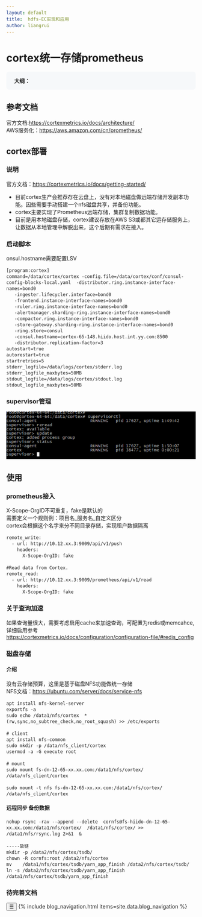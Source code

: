 ```yaml
---
layout: default
title:  hdfs-EC实现和应用
author: liangrui
---
```

# cortex统一存储prometheus

<div class="outline" style="background:#f6f8fa;padding:1em 1.5em 1em 1.5em;margin-bottom:2em;border-radius:8px;">
  <strong>大纲：</strong>
  <ul id="outline-list" style="margin:0;padding-left:1.2em;"></ul>
</div>


## 参考文档
官方文档:https://cortexmetrics.io/docs/architecture/  
AWS服务化：https://aws.amazon.com/cn/prometheus/  

## cortex部署
### 说明
 官方文档：https://cortexmetrics.io/docs/getting-started/  
  - 目前cortex生产会推荐存在云盘上，没有对本地磁盘做远端存储开发副本功能。因些需要手动搭建一个nfs磁盘共享，并备份功能。
 - cortex主要实现了Prometheus远端存储，集群复制数据功能。
 - 目前是用本地磁盘存储，cortex建议存放在AWS S3或都其它运存储服务上，让数据从本地管理中解脱出来，这个后期有需求在接入。

 ### 启动脚本
 onsul.hostname需要配置LSV  
 ```
 [program:cortex]
command=/data/cortex/cortex -config.file=/data/cortex/conf/consul-config-blocks-local.yaml  -distributor.ring.instance-interface-names=bond0 
    -ingester.lifecycler.interface=bond0 
    -frontend.instance-interface-names=bond0 
    -ruler.ring.instance-interface-names=bond0 
    -alertmanager.sharding-ring.instance-interface-names=bond0 
    -compactor.ring.instance-interface-names=bond0 
    -store-gateway.sharding-ring.instance-interface-names=bond0
    -ring.store=consul 
    -consul.hostname=cortex-65-148.hiido.host.int.yy.com:8500 
    -distributor.replication-factor=3     
autostart=true
autorestart=true
startretries=5
stderr_logfile=/data/logs/cortex/stderr.log
stderr_logfile_maxbytes=50MB
stdout_logfile=/data/logs/cortex/stdout.log
stdout_logfile_maxbytes=50MB
 ```
### supervisor管理
 ![alt text](../../../image/ops/01.png)

## 使用
### prometheus接入

X-Scope-OrgID不可重复，fake是默认的  
需要定义一个规则例：项目名_服务名_自定义区分  
cortex会根据这个名字来分不同目录存储，实现租户数据隔离  

```
remote_write:
  - url: http://10.12.xx.3:9009/api/v1/push
    headers:
      X-Scope-OrgID: fake

#Read data from Cortex.
remote_read:
  - url: http://10.12.xx.3:9009/prometheus/api/v1/read
    headers:
      X-Scope-OrgID: fake
```
### 关于查询加速
如果查询量很大，需要考虑启用cache来加速查询，可配置为redis或memcahce,详细启用参考  
https://cortexmetrics.io/docs/configuration/configuration-file/#redis_config

### 磁盘存储
#### 介绍
 没有云存储预算，这里是基于磁盘NFS功能做统一存储  
 NFS文档：https://ubuntu.com/server/docs/service-nfs
 ```
apt install nfs-kernel-server
exportfs -a
sudo echo /data1/nfs/cortex  *(rw,sync,no_subtree_check,no_root_squash) >> /etc/exports

# client
apt install nfs-common
sudo mkdir -p /data/nfs_client/cortex
usermod -a -G execute root

# mount 
sudo mount fs-dn-12-65-xx.xx.com:/data1/nfs/cortex/ /data/nfs_client/cortex

sudo mount -t nfs fs-dn-12-65-xx.xx.com:/data1/nfs/cortex/ /data/nfs_client/cortex
 ```

#### 远程同步 备份数据
```
nohup rsync -rav --append --delete  cornfs@fs-hiido-dn-12-65-xx.xx.com:/data1/nfs/cortex/  /data1/nfs/cortex/ >> /data1/nfs/rsync.log 2>&1  &

-----软链
mkdir -p /data2/nfs/cortex/tsdb/
chown -R cornfs:root /data2/nfs/cortex
mv    /data1/nfs/cortex/tsdb/yarn_app_finish /data2/nfs/cortex/tsdb/
ln -s /data2/nfs/cortex/tsdb/yarn_app_finish    /data1/nfs/cortex/tsdb/yarn_app_finish
```


### 待完善文档 



<script>
// 支持点击二级标题时，收起其下所有内容（包括三级及更深标题和内容）
// 并自动生成大纲目录
document.addEventListener('DOMContentLoaded', function() {
  // 折叠功能
  function getFoldContent(header) {
    let content = [];
    let el = header.nextElementSibling;
    while (el && !(el.tagName && /^H[1-6]$/.test(el.tagName) && el.tagName <= header.tagName)) {
      content.push(el);
      el = el.nextElementSibling;
    }
    return content;
  }
  document.querySelectorAll('h2, h3, h4').forEach(function(h) {
    h.classList.add('fold-title');
    let content = getFoldContent(h);
    if (content.length) {
      content.forEach(e => e.classList.add('fold-content'));
      h.addEventListener('click', function() {
        const collapsed = !h.classList.contains('collapsed');
        content.forEach(e => e.classList.toggle('collapsed', collapsed));
        h.classList.toggle('collapsed', collapsed);
      });
    }
  });
  // 大纲功能
  var outline = document.getElementById('outline-list');
  if (outline) {
    document.querySelectorAll('h2').forEach(function(h, i) {
      var txt = h.textContent.replace(/^#+/, '').trim();
      // 过滤掉“博客记录”或其它不想显示的大纲项
      if (txt === '博客记录') return;
      if (!h.id) h.id = 'outline-h2-' + i;
      var li = document.createElement('li');
      var a = document.createElement('a');
      a.href = '#' + h.id;
      a.textContent = txt;
      li.appendChild(a);
      outline.appendChild(li);
    });
  }
});
</script>


<link rel="stylesheet" href="/assets/blog.css">
<script>
function toggleBlogNav() {
  var nav = document.querySelector('.blog-nav');
  nav.classList.toggle('collapsed');
}

</script>
  <nav class="blog-nav">
    <button class="collapse-btn" onclick="toggleBlogNav()">☰</button>
    {% include blog_navigation.html items=site.data.blog_navigation %}
</nav>